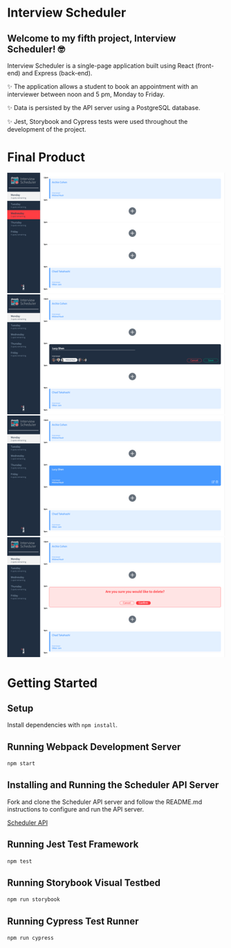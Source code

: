 # Interview Scheduler

## Welcome to my fifth project, Interview Scheduler! 🤓

Interview Scheduler is a single-page application built using React (front-end) and Express (back-end). 

✨ The application allows a student to book an appointment with an interviewer between noon and 5 pm, Monday to Friday. 

✨ Data is persisted by the API server using a PostgreSQL database.

✨ Jest, Storybook and Cypress tests were used throughout the development of the project.

# Final Product

!["Appointments-All"](/docs/appointments-all.png)
!["Appointment-Form"](/docs/appointment-form.png)
!["Appointment-Saved"](/docs/appointment-saved.png)
!["Appointment-Delete"](/docs/appointment-delete.png)

# Getting Started
## Setup

Install dependencies with `npm install`.

## Running Webpack Development Server

```sh
npm start
```

## Installing and Running the Scheduler API Server

Fork and clone the Scheduler API server and follow the README.md instructions to configure and run the API server.

[Scheduler API](https://github.com/lighthouse-labs/scheduler-api)

## Running Jest Test Framework

```sh
npm test
```

## Running Storybook Visual Testbed

```sh
npm run storybook
```

## Running Cypress Test Runner

```sh
npm run cypress
```
